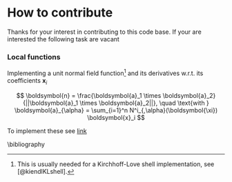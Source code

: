 # How to contribute
Thanks for your interest in contributing to this code base.
If your are interested the following task are vacant


### Local functions

Implementing a unit normal field function[^KLNote] and its derivatives w.r.t. its coefficients $\boldsymbol{x}_i$

$$ 
\boldsymbol{n} = \frac{\boldsymbol{a}_1 \times \boldsymbol{a}_2}{||\boldsymbol{a}_1 \times \boldsymbol{a}_2||}, \quad \text{with } \boldsymbol{a}_{\alpha} = \sum_{i=1}^n N^i_{,\alpha}(\boldsymbol{\xi}) \boldsymbol{x}_i
$$ 


To implement these see [link](01_theory/LocalFunctions.md#how-to-implement-your-own-local-functions)


[^KLNote]: This is usually needed for a Kirchhoff-Love shell implementation, see [@kiendlKLshell].

\bibliography 